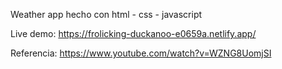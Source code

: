 Weather app hecho con html - css - javascript

Live demo: https://frolicking-duckanoo-e0659a.netlify.app/

Referencia: https://www.youtube.com/watch?v=WZNG8UomjSI

 
